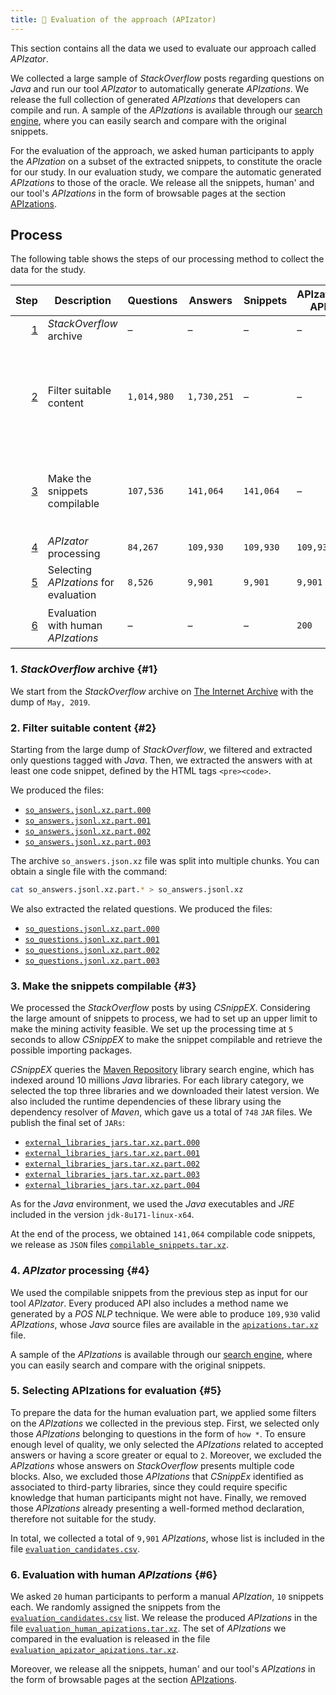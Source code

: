 ```yaml
---
title: 📝 Evaluation of the approach (APIzator)
---
```


This section contains all the data we used to evaluate our approach called *APIzator*.

We collected a large sample of *StackOverflow* posts regarding questions on *Java* and run our tool *APIzator* to automatically generate *APIzations*.
We release the full collection of generated *APIzations* that developers can compile and run.
A sample of the *APIzations* is available through our [search engine](/search), where you can easily search and compare with the original snippets.

For the evaluation of the approach, we asked human participants to apply the *APIzation* on a subset of the extracted snippets, to constitute the oracle for our study.
In our evaluation study, we compare the automatic generated *APIzations* to those of the oracle.
We release all the snippets, human' and our tool's *APIzations* in the form of browsable pages at the section [APIzations](/apizations).


## Process

The following table shows the steps of our processing method to collect the data for the study.

Step | Description | Questions | Answers | Snippets | APIzator-APIs | Human-APIs | Data
---: | --- | --- | --- | --- | --- | --- | ---
[1](#1) | *StackOverflow* archive | – | – | – | – | – | –
[2](#2) | Filter suitable content | `1,014,980` | `1,730,251` | – | – | – | [`so_answers.jsonl.xz.part.000`][so_answers.jsonl.xz.part.000] <br /> [`so_answers.jsonl.xz.part.001`][so_answers.jsonl.xz.part.001] <br /> [`so_answers.jsonl.xz.part.002`][so_answers.jsonl.xz.part.002] <br /> [`so_answers.jsonl.xz.part.003`][so_answers.jsonl.xz.part.003] <hr /> [`so_questions.jsonl.xz.part.000`][so_questions.jsonl.xz.part.000] <br /> [`so_questions.jsonl.xz.part.001`][so_questions.jsonl.xz.part.001] <br /> [`so_questions.jsonl.xz.part.002`][so_questions.jsonl.xz.part.002] <br /> [`so_questions.jsonl.xz.part.003`][so_questions.jsonl.xz.part.003]
[3](#3) | Make the snippets compilable | `107,536` | `141,064` | `141,064` | – | – | [`external_libraries_jars.tar.xz.part.000`][external_libraries_jars.tar.xz.part.000] <br /> [`external_libraries_jars.tar.xz.part.001`][external_libraries_jars.tar.xz.part.001] <br /> [`external_libraries_jars.tar.xz.part.002`][external_libraries_jars.tar.xz.part.002] <br /> [`external_libraries_jars.tar.xz.part.003`][external_libraries_jars.tar.xz.part.003] <br /> [`external_libraries_jars.tar.xz.part.004`][external_libraries_jars.tar.xz.part.004] <hr /> [`compilable_snippets.tar.xz`][compilable_snippets.tar.xz]
[4](#4) | *APIzator* processing | `84,267` | `109,930` | `109,930` | `109,930` | – | [`apizations.tar.xz`][apizations.tar.xz]
[5](#5) | Selecting *APIzations* for evaluation | `8,526` | `9,901` | `9,901` | `9,901` | – | [`evaluation_candidates.csv`][evaluation_candidates.csv]
[6](#6) | Evaluation with human *APIzations* | – | – | – | `200` | `200` | [`evaluation_human_apizations.tar.xz`][evaluation_human_apizations.tar.xz] <hr /> [`evaluation_apizator_apizations.tar.xz`][evaluation_apizator_apizations.tar.xz]



### 1. *StackOverflow* archive {#1}

We start from the *StackOverflow* archive on [The Internet Archive](https://archive.org/details/stackexchange) with the dump of `May, 2019`.



### 2. Filter suitable content {#2}

Starting from the large dump of *StackOverflow*, we filtered and extracted only questions tagged with *Java*.
Then, we extracted the answers with at least one code snippet, defined by the HTML tags `<pre><code>`.

We produced the files:

* [`so_answers.jsonl.xz.part.000`][so_answers.jsonl.xz.part.000]
* [`so_answers.jsonl.xz.part.001`][so_answers.jsonl.xz.part.001]
* [`so_answers.jsonl.xz.part.002`][so_answers.jsonl.xz.part.002]
* [`so_answers.jsonl.xz.part.003`][so_answers.jsonl.xz.part.003]

The archive `so_answers.json.xz` file was split into multiple chunks.
You can obtain a single file with the command:

```bash
cat so_answers.jsonl.xz.part.* > so_answers.jsonl.xz
```

We also extracted the related questions.
We produced the files:

* [`so_questions.jsonl.xz.part.000`][so_questions.jsonl.xz.part.000]
* [`so_questions.jsonl.xz.part.001`][so_questions.jsonl.xz.part.001]
* [`so_questions.jsonl.xz.part.002`][so_questions.jsonl.xz.part.002]
* [`so_questions.jsonl.xz.part.003`][so_questions.jsonl.xz.part.003]



### 3. Make the snippets compilable {#3}

We processed the *StackOverflow* posts by using *CSnippEX*.
Considering the large amount of snippets to process, we had to set up an upper limit to make the mining activity feasible.
We set up the processing time at `5` seconds to allow *CSnippEX* to make the snippet compilable and retrieve the possible importing packages.

*CSnippEX* queries the [Maven Repository](https://mvnrepository.com) library search engine, which has indexed around 10 millions *Java* libraries.
For each library category, we selected the top three libraries and we downloaded their latest version.
We also included the runtime dependencies of these library using the dependency resolver of *Maven*, which gave us a total of `748` `JAR` files.
We publish the final set of `JARs`:

* [`external_libraries_jars.tar.xz.part.000`][external_libraries_jars.tar.xz.part.000]
* [`external_libraries_jars.tar.xz.part.001`][external_libraries_jars.tar.xz.part.001]
* [`external_libraries_jars.tar.xz.part.002`][external_libraries_jars.tar.xz.part.002]
* [`external_libraries_jars.tar.xz.part.003`][external_libraries_jars.tar.xz.part.003]
* [`external_libraries_jars.tar.xz.part.004`][external_libraries_jars.tar.xz.part.004]

As for the *Java* environment, we used the *Java* executables and *JRE* included in the version `jdk-8u171-linux-x64`.

At the end of the process, we obtained `141,064` compilable code snippets, we release as `JSON` files [`compilable_snippets.tar.xz`][compilable_snippets.tar.xz].



### 4. *APIzator* processing {#4}

We used the compilable snippets from the previous step as input for our tool *APIzator*.
Every produced API also includes a method name we generated by a *POS* *NLP* technique.
We were able to produce `109,930` valid *APIzations*, whose *Java* source files are available in the [`apizations.tar.xz`][apizations.tar.xz] file.

A sample of the *APIzations* is available through our [search engine](/search), where you can easily search and compare with the original snippets.



### 5. Selecting APIzations for evaluation {#5}

To prepare the data for the human evaluation part, we applied some filters on the *APIzations* we collected in the previous step.
First, we selected only those *APIzations* belonging to questions in the form of `how *`.
To ensure enough level of quality, we only selected the *APIzations* related to accepted answers or having a score greater or equal to `2`.
Moreover, we excluded the *APIzations* whose answers on *StackOverflow* presents multiple code blocks.
Also, we excluded those *APIzations* that *CSnippEx* identified as associated to third-party libraries, since they could require specific knowledge that human participants might not have.
Finally, we removed those *APIzations* already presenting a well-formed method declaration, therefore not suitable for the study.

In total, we collected a total of `9,901` *APIzations*, whose list is included in the file [`evaluation_candidates.csv`][evaluation_candidates.csv].



### 6. Evaluation with human *APIzations* {#6}

We asked `20` human participants to perform a manual *APIzation*, `10` snippets each.
We randomly assigned the snippets from the [`evaluation_candidates.csv`][evaluation_candidates.csv] list.
We release the produced *APIzations* in the file [`evaluation_human_apizations.tar.xz`][evaluation_human_apizations.tar.xz].
The set of *APIzations* we compared in the evaluation is released in the file [`evaluation_apizator_apizations.tar.xz`][evaluation_apizator_apizations.tar.xz].

Moreover, we release all the snippets, human' and our tool's *APIzations* in the form of browsable pages at the section [APIzations](/apizations).




[so_answers.jsonl.xz.part.000]: https://github.com/pasqualesalza/apization-temp-data/raw/master/evaluation/so_answers.jsonl.xz.part.000
[so_answers.jsonl.xz.part.001]: https://github.com/pasqualesalza/apization-temp-data/raw/master/evaluation/so_answers.jsonl.xz.part.001
[so_answers.jsonl.xz.part.002]: https://github.com/pasqualesalza/apization-temp-data/raw/master/evaluation/so_answers.jsonl.xz.part.002
[so_answers.jsonl.xz.part.003]: https://github.com/pasqualesalza/apization-temp-data/raw/master/evaluation/so_answers.jsonl.xz.part.003
[so_questions.jsonl.xz.part.000]: https://github.com/pasqualesalza/apization-temp-data/raw/master/evaluation/so_questions.jsonl.xz.part.000
[so_questions.jsonl.xz.part.001]: https://github.com/pasqualesalza/apization-temp-data/raw/master/evaluation/so_questions.jsonl.xz.part.001
[so_questions.jsonl.xz.part.002]: https://github.com/pasqualesalza/apization-temp-data/raw/master/evaluation/so_questions.jsonl.xz.part.002
[so_questions.jsonl.xz.part.003]: https://github.com/pasqualesalza/apization-temp-data/raw/master/evaluation/so_questions.jsonl.xz.part.003

[compilable_snippets.tar.xz]: https://github.com/pasqualesalza/apization-temp-data/raw/master/evaluation/compilable_snippets.tar.xz

[external_libraries_jars.tar.xz.part.000]: https://github.com/pasqualesalza/apization-temp-data/raw/master/evaluation/external_libraries_jars.tar.xz.part.000
[external_libraries_jars.tar.xz.part.001]: https://github.com/pasqualesalza/apization-temp-data/raw/master/evaluation/external_libraries_jars.tar.xz.part.001
[external_libraries_jars.tar.xz.part.002]: https://github.com/pasqualesalza/apization-temp-data/raw/master/evaluation/external_libraries_jars.tar.xz.part.002
[external_libraries_jars.tar.xz.part.003]: https://github.com/pasqualesalza/apization-temp-data/raw/master/evaluation/external_libraries_jars.tar.xz.part.003
[external_libraries_jars.tar.xz.part.004]: https://github.com/pasqualesalza/apization-temp-data/raw/master/evaluation/external_libraries_jars.tar.xz.part.004

[apizations.tar.xz]: https://github.com/pasqualesalza/apization-temp-data/raw/master/evaluation/apizations.tar.xz

[evaluation_candidates.csv]: https://github.com/pasqualesalza/apization-temp-data/raw/master/evaluation/evaluation_candidates.csv

[evaluation_human_apizations.tar.xz]: https://github.com/pasqualesalza/apization-temp-data/raw/master/evaluation/evaluation_human_apizations.tar.xz
[evaluation_apizator_apizations.tar.xz]: https://github.com/pasqualesalza/apization-temp-data/raw/master/evaluation/evaluation_apizator_apizations.tar.xz
